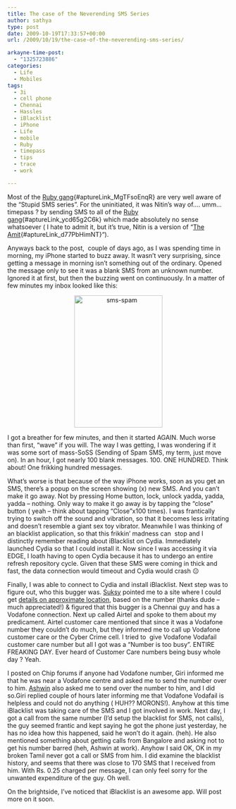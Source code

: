 ```yaml
---
title: The case of the Neverending SMS Series
author: sathya
type: post
date: 2009-10-19T17:33:57+00:00
url: /2009/10/19/the-case-of-the-neverending-sms-series/

arkayne-time-post:
  - "1325723886"
categories:
  - Life
  - Mobiles
tags:
  - 3i
  - cell phone
  - Chennai
  - Hassles
  - iBlacklist
  - iPhone
  - Life
  - mobile
  - Ruby
  - timepass
  - tips
  - trace
  - work

---
```

Most of the [Ruby gang][1]{#aptureLink_MgTFsoEnqR} are very well aware of the &#8220;Stupid SMS series&#8221;. For the uninitiated, it was Nitin&#8217;s way of&#8230;. umm&#8230; timepass ? by sending SMS to all of the [Ruby gang][1]{#aptureLink_ycd65g2C6k} which made absolutely no sense whatsoever ( I hate to admit it, but it&#8217;s true, Nitin is a version of &#8220;[The Amit][2]{#aptureLink_d77PbHimNT}&#8220;).

Anyways back to the post,  couple of days ago, as I was spending time in morning, my iPhone started to buzz away. It wasn&#8217;t very surprising, since getting a message in morning isn&#8217;t something out of the ordinary. Opened the message only to see it was a blank SMS from an unknown number. Ignored it at first, but then the buzzing went on continuously. In a matter of few minutes my inbox looked like this:

<!--more-->

<p style="text-align: center;">
  <a href="http://kurast.sathyabh.at/wp-content/uploads/2009/10/sms-spam.jpg"><img class="size-medium wp-image-309 aligncenter" title="sms-spam" src="http://kurast.sathyabh.at/wp-content/uploads/2009/10/sms-spam-200x300.jpg" alt="sms-spam" width="200" height="300" /></a>
</p>

<p style="text-align: left;">
  I got a breather for few minutes, and then it started AGAIN. Much worse than first, &#8220;wave&#8221; if you will. The way I was getting, I was wondering if it was some sort of mass-SoSS (Sending of Spam SMS, my term, just move on). In an hour, I got nearly 100 blank messages. 100. ONE HUNDRED. Think about! One frikking hundred messages.
</p>

<p style="text-align: left;">
  What&#8217;s worse is that because of the way iPhone works, soon as you get an SMS, there&#8217;s a popup on the screen showing (x) new SMS. And you can&#8217;t make it go away. Not by pressing Home button, lock, unlock yadda, yadda, yadda &#8211; nothing. Only way to make it go away is by tapping the &#8220;close&#8221; button ( yeah &#8211; think about tapping &#8220;Close&#8221;x100 times). I was frantically trying to switch off the sound and vibration, so that it becomes less irritating and doesn&#8217;t resemble a giant sex toy vibrator. Meanwhile I was thinking of an blacklist application, so that this frikkin&#8217; madness can  stop and I distinctly remember reading about iBlacklist on Cydia. Immediately launched Cydia so that I could install it. Now since I was accessing it via EDGE, I loath having to open Cydia because it has to undergo an entire refresh repository cycle. Given that these SMS were coming in thick and fast, the data connection would timeout and Cydia would crash 😐
</p>

<p style="text-align: left;">
  Finally, I was able to connect to Cydia and install iBlacklist. Next step was to figure out, who this bugger was. <a id="aptureLink_RXWH1RdHhL" href="http://suksy.com">Suksy</a> pointed me to a site where I could get <a id="aptureLink_uasxpRHsQq" href="http://trace.bharatiyamobile.com/">details on approximate location</a>, based on the number (thanks dude &#8211; much appreciated!) & figured that this bugger is a Chennai guy and has a Vodafone connection. Next up called Airtel and spoke to them about my predicament. Airtel customer care mentioned that since it was a Vodafone number they couldn&#8217;t do much, but they informed me to call up Vodafone customer care or the Cyber Crime cell. I tried to  give Vodafone Vodafail customer care number but all I got was a &#8220;Number is too busy&#8221;. ENTIRE FREAKING DAY. Ever heard of Customer Care numbers being busy whole day ? Yeah.
</p>

<p style="text-align: left;">
  I posted on Chip forums if anyone had Vodafone number, Giri informed me that he was near a Vodafone centre and asked me to send the number over to him. <a id="aptureLink_TVLiiDB4gt" href="http://twitter.com/ashwinsid">Ashwin</a> also asked me to send over the number to him, and I did so.Giri replied couple of hours later informing me that Vodafone Vodafail is helpless and could not do anything ( HUH?? MORONS!). Anyhow at this time iBlacklist was taking care of the SMS and I got involved in work. Next day, I got a call from the same number (I&#8217;d setup the blacklist for SMS, not calls), the guy seemed frantic and kept saying he got the phone just yesterday, he has no idea how this happened, said he won&#8217;t do it again. (heh). He also mentioned something about getting calls from Bangalore and asking not to get his number barred (heh, Ashwin at work). Anyhow I said OK, OK in my broken Tamil never got a call or SMS from him. I did examine the blacklist history, and seems that there was close to 170 SMS that I received from him. With Rs. 0.25 charged per message, I can only feel sorry for the unwanted expenditure of the guy. Oh well.
</p>

<p style="text-align: left;">
  On the brightside, I&#8217;ve noticed that iBlacklist is an awesome app. Will post more on it soon.
</p>

 [1]: http://www.flickr.com/photos/sathyabhat/4025641571/
 [2]: http://krishashok.wordpress.com/2009/10/16/dear-lonely-planet/
